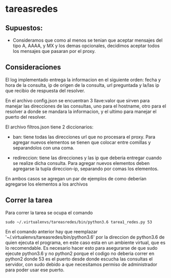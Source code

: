 # tareasredes

## Supuestos:

* Consideramos que como al menos se tenian que aceptar mensajes del tipo A, AAAA, y MX y los demas opcionales, decidimos aceptar todos los mensajes que pasaran por el proxy.


## Consideraciones

 El log implementado entrega la informacion en el siguiente orden: fecha y hora de la consulta, ip de origen de la consulta, url preguntada y la/las ip que recibio de respuesta del resolver.
 
 En el archivo config.json se encuentran 3 llave:valor que sirven para manejar las direcciones de las consultas, uno para el hostname, otro para el resolver a donde se mandara la informacion,  y el ultimo para manejar el puerto del resolver.

 El archivo filtros.json tiene 2 diccionarios:

 * ban: tiene todas las direcciones url que no procesara el proxy. Para agregar nuevos elementos se tienen que colocar entre comillas y separandolos con una coma.

 * redireccion: tiene las direcciones y las ip que deberia entregar cuando se realize dicha consulta. Para agregar nuevos elementos deben agregarse la tupla direccion-ip, separando por comas los elementos.

En ambos casos se agregan un par de ejemplos de como deberían agregarse los elementos a los archivos

## Correr la tarea
 Para correr la tarea se ocupa el comando 


    sudo ~/.virtualenvs/tareasredes/bin/python3.6 tarea1_redes.py 53

En el comando anterior hay que reemplazar '~/.virtualenvs/tareasredes/bin/python3.6' por la direccion de python3.6 de quien ejecuta el programa, en este caso esta en un ambiente virtual, que es lo recomendable.
Es necesario hacer esto para asegurarse de que sudo ejecute python3.6 y no python2 porque el codigo no deberia correr en python2 donde 53 es el puerto desde donde escucha las consultas el servidor, con sudo debido a que necesitamos permiso de administrador para poder usar ese puerto.
 



